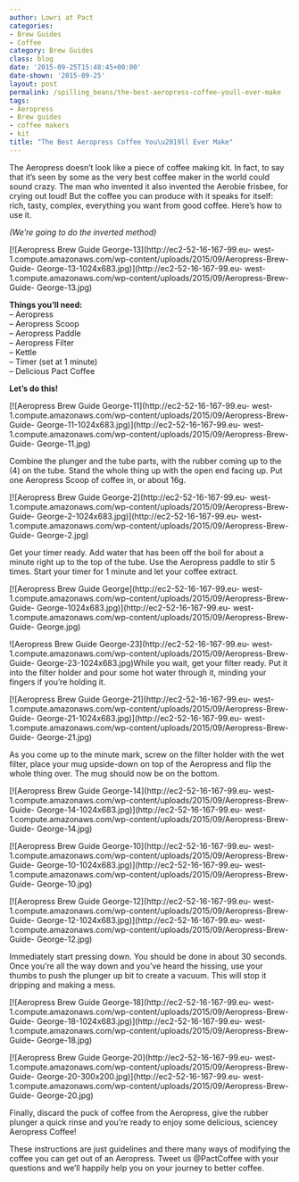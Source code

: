 ```yaml
---
author: Lowri at Pact
categories:
- Brew Guides
- Coffee
category: Brew Guides
class: blog
date: '2015-09-25T15:48:45+00:00'
date-shown: '2015-09-25'
layout: post
permalink: /spilling_beans/the-best-aeropress-coffee-youll-ever-make
tags:
- Aeropress
- Brew guides
- coffee makers
- kit
title: "The Best Aeropress Coffee You\u2019ll Ever Make"
---
```


The Aeropress doesn’t look like a piece of coffee making kit. In fact, to say
that it’s seen by some as the very best coffee maker in the world could sound
crazy. The man who invented it also invented the Aerobie frisbee, for crying
out loud! But the coffee you can produce with it speaks for itself: rich,
tasty, complex, everything you want from good coffee. Here’s how to use it.

_(We’re going to do the inverted method)_

[![Aeropress Brew Guide George-13](http://ec2-52-16-167-99.eu-
west-1.compute.amazonaws.com/wp-content/uploads/2015/09/Aeropress-Brew-Guide-
George-13-1024x683.jpg)](http://ec2-52-16-167-99.eu-
west-1.compute.amazonaws.com/wp-content/uploads/2015/09/Aeropress-Brew-Guide-
George-13.jpg)

**Things you’ll need:**  
– Aeropress  
– Aeropress Scoop  
– Aeropress Paddle  
– Aeropress Filter  
– Kettle  
– Timer (set at 1 minute)  
– Delicious Pact Coffee

**Let’s do this!**

[![Aeropress Brew Guide George-11](http://ec2-52-16-167-99.eu-
west-1.compute.amazonaws.com/wp-content/uploads/2015/09/Aeropress-Brew-Guide-
George-11-1024x683.jpg)](http://ec2-52-16-167-99.eu-
west-1.compute.amazonaws.com/wp-content/uploads/2015/09/Aeropress-Brew-Guide-
George-11.jpg)

Combine the plunger and the tube parts, with the rubber coming up to the (4)
on the tube. Stand the whole thing up with the open end facing up. Put one
Aeropress Scoop of coffee in, or about 16g.

[![Aeropress Brew Guide George-2](http://ec2-52-16-167-99.eu-
west-1.compute.amazonaws.com/wp-content/uploads/2015/09/Aeropress-Brew-Guide-
George-2-1024x683.jpg)](http://ec2-52-16-167-99.eu-
west-1.compute.amazonaws.com/wp-content/uploads/2015/09/Aeropress-Brew-Guide-
George-2.jpg)

Get your timer ready. Add water that has been off the boil for about a minute
right up to the top of the tube. Use the Aeropress paddle to stir 5 times.
Start your timer for 1 minute and let your coffee extract.

[![Aeropress Brew Guide George](http://ec2-52-16-167-99.eu-
west-1.compute.amazonaws.com/wp-content/uploads/2015/09/Aeropress-Brew-Guide-
George-1024x683.jpg)](http://ec2-52-16-167-99.eu-
west-1.compute.amazonaws.com/wp-content/uploads/2015/09/Aeropress-Brew-Guide-
George.jpg)

![Aeropress Brew Guide George-23](http://ec2-52-16-167-99.eu-
west-1.compute.amazonaws.com/wp-content/uploads/2015/09/Aeropress-Brew-Guide-
George-23-1024x683.jpg)While you wait, get your filter ready. Put it into the
filter holder and pour some hot water through it, minding your fingers if
you’re holding it.

[![Aeropress Brew Guide George-21](http://ec2-52-16-167-99.eu-
west-1.compute.amazonaws.com/wp-content/uploads/2015/09/Aeropress-Brew-Guide-
George-21-1024x683.jpg)](http://ec2-52-16-167-99.eu-
west-1.compute.amazonaws.com/wp-content/uploads/2015/09/Aeropress-Brew-Guide-
George-21.jpg)

As you come up to the minute mark, screw on the filter holder with the wet
filter, place your mug upside-down on top of the Aeropress and flip the whole
thing over. The mug should now be on the bottom.

[![Aeropress Brew Guide George-14](http://ec2-52-16-167-99.eu-
west-1.compute.amazonaws.com/wp-content/uploads/2015/09/Aeropress-Brew-Guide-
George-14-1024x683.jpg)](http://ec2-52-16-167-99.eu-
west-1.compute.amazonaws.com/wp-content/uploads/2015/09/Aeropress-Brew-Guide-
George-14.jpg)

[![Aeropress Brew Guide George-10](http://ec2-52-16-167-99.eu-
west-1.compute.amazonaws.com/wp-content/uploads/2015/09/Aeropress-Brew-Guide-
George-10-1024x683.jpg)](http://ec2-52-16-167-99.eu-
west-1.compute.amazonaws.com/wp-content/uploads/2015/09/Aeropress-Brew-Guide-
George-10.jpg)

[![Aeropress Brew Guide George-12](http://ec2-52-16-167-99.eu-
west-1.compute.amazonaws.com/wp-content/uploads/2015/09/Aeropress-Brew-Guide-
George-12-1024x683.jpg)](http://ec2-52-16-167-99.eu-
west-1.compute.amazonaws.com/wp-content/uploads/2015/09/Aeropress-Brew-Guide-
George-12.jpg)

Immediately start pressing down. You should be done in about 30 seconds. Once
you’re all the way down and you’ve heard the hissing, use your thumbs to push
the plunger up bit to create a vacuum. This will stop it dripping and making a
mess.

[![Aeropress Brew Guide George-18](http://ec2-52-16-167-99.eu-
west-1.compute.amazonaws.com/wp-content/uploads/2015/09/Aeropress-Brew-Guide-
George-18-1024x683.jpg)](http://ec2-52-16-167-99.eu-
west-1.compute.amazonaws.com/wp-content/uploads/2015/09/Aeropress-Brew-Guide-
George-18.jpg)

[![Aeropress Brew Guide George-20](http://ec2-52-16-167-99.eu-
west-1.compute.amazonaws.com/wp-content/uploads/2015/09/Aeropress-Brew-Guide-
George-20-300x200.jpg)](http://ec2-52-16-167-99.eu-
west-1.compute.amazonaws.com/wp-content/uploads/2015/09/Aeropress-Brew-Guide-
George-20.jpg)

Finally, discard the puck of coffee from the Aeropress, give the rubber
plunger a quick rinse and you’re ready to enjoy some delicious, sciencey
Aeropress Coffee!

These instructions are just guidelines and there many ways of modifying the
coffee you can get out of an Aeropress. Tweet us @PactCoffee with your
questions and we’ll happily help you on your journey to better coffee.